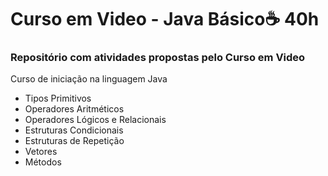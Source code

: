 # Curso em Video - Java Básico☕ 40h

### Repositório com atividades propostas pelo Curso em Video

Curso de iniciação na linguagem Java

- Tipos Primitivos
- Operadores Aritméticos
- Operadores Lógicos e Relacionais
- Estruturas Condicionais
- Estruturas de Repetição
- Vetores
- Métodos
